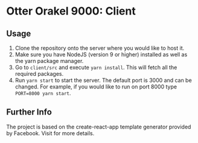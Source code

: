 # Otter Orakel 9000: Client

## Usage

1. Clone the repository onto the server where you would like to host it.
2. Make sure you have NodeJS (version 9 or higher) installed as well as the yarn package manager.
3. Go to `client/src` and execute `yarn install`. This will fetch all the required packages.
4. Run `yarn start` to start the server. The default port is 3000 and can be changed. For example, if you would like to run on port 8000 type `PORT=8000 yarn start`.

## Further Info

The project is based on the create-react-app template generator provided by Facebook. Visit for more details.
